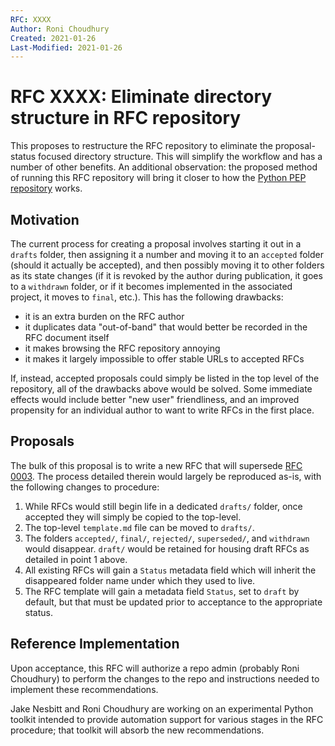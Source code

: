 ```yaml
---
RFC: XXXX
Author: Roni Choudhury
Created: 2021-01-26
Last-Modified: 2021-01-26
---
```


# RFC XXXX: Eliminate directory structure in RFC repository

This proposes to restructure the RFC repository to eliminate the proposal-status
focused directory structure. This will simplify the workflow and has a number of
other benefits. An additional observation: the proposed method of running this
RFC repository will bring it closer to how the [Python PEP
repository](https://github.com/python/peps) works.

## Motivation

The current process for creating a proposal involves starting it out in a
`drafts` folder, then assigning it a number and moving it to an `accepted`
folder (should it actually be accepted), and then possibly moving it to other
folders as its state changes (if it is revoked by the author during publication,
it goes to a `withdrawn` folder, or if it becomes implemented in the associated
project, it moves to `final`, etc.). This has the following drawbacks:

- it is an extra burden on the RFC author
- it duplicates data "out-of-band" that would better be recorded in the RFC
  document itself
- it makes browsing the RFC repository annoying
- it makes it largely impossible to offer stable URLs to accepted RFCs

If, instead, accepted proposals could simply be listed in the top level of the
repository, all of the drawbacks above would be solved. Some immediate effects
would include better "new user" friendliness, and an improved propensity for an
individual author to want to write RFCs in the first place.

## Proposals

The bulk of this proposal is to write a new RFC that will supersede [RFC
0003](https://github.com/multinet-app/multinet-rfcs/tree/master/final/0003-rfc_process).
The process detailed therein would largely be reproduced as-is, with the
following changes to procedure:

1. While RFCs would still begin life in a dedicated `drafts/` folder, once
   accepted they will simply be copied to the top-level.
2. The top-level `template.md` file can be moved to `drafts/`.
3. The folders `accepted/`, `final/`, `rejected/`, `superseded/`, and
   `withdrawn` would disappear. `draft/` would be retained for housing draft
   RFCs as detailed in point 1 above.
4. All existing RFCs will gain a `Status` metadata field which will inherit the
   disappeared folder name under which they used to live.
5. The RFC template will gain a metadata field `Status`, set to `draft` by
   default, but that must be updated prior to acceptance to the appropriate
   status.

## Reference Implementation

Upon acceptance, this RFC will authorize a repo admin (probably Roni Choudhury)
to perform the changes to the repo and instructions needed to implement these
recommendations.

Jake Nesbitt and Roni Choudhury are working on an experimental Python toolkit
intended to provide automation support for various stages in the RFC procedure;
that toolkit will absorb the new recommendations.
